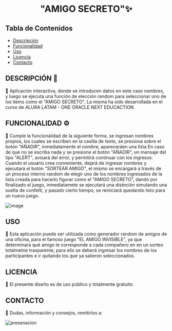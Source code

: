 <h1 align="center">"AMIGO SECRETO"✨</h1>

## Tabla de Contenidos

- [Descripción](#descripción-)
- [Funcionalidad](#funcionalidad-)
- [Uso](#uso)
- [Licencia](#licencia)
- [Contacto](#contacto)


## DESCRIPCIÓN 📝

📌 Aplicación interactiva, donde se introducen datos en este caso nombres, y luego se ejecuta una función de elección random para seleccionar uno de los items como el "AMIGO SECRETO",
    La misma ha sido desarrollada en el curso de ALURA LATAM - ONE ORACLE NEXT EDUCACTION

 
## FUNCIONALIDAD ⚙️

📌 Cumple la funcionalidad de la siguiente forma, se ingresan nombres propios, los cuales se escriben en la casilla de texto, se presiona sobre el botón "AÑADIR", inmediatamente el nombre, apareceráen una lista
En caso de que no se escriba nada y se presione el botón "AÑADIR", un mensaje del tipo "ALERT", avisará del error, y permitirá continuar con los ingresos. Cuando el usuario crea conveniente, dejará de ingresar nombres y ejecutará el botón "SORTEAR AMIGO", el mismo se encargará a través de un proceso interno random de elegir uno de los nombres ingresados de la lista creada para hacerlo figurar como el "AMIGO SECRETO", dando por finalizado el juego, inmediatamete se ejecutará una distnción simulando una suelta de confetti, y pasado cierto tiempo, se reiniciará quedando listo para un nuevo juego.

![image](https://github.com/user-attachments/assets/cbe31f1d-fc00-49ba-8799-d1802dd646e0)


## USO

📌 Esta aplicación puede ser utilizada como generador random de amigos de una oficina, para el famoso juego "EL AMIGO INVISIBLE", ya que determinará qué amigo le corresponde a cada compañero en en un sorteo totalmetne trasparente, para ello se deberá ingresar los nombres de los participantes e ir quitando los que ya salieron seleccionados.

  
## LICENCIA

📌 El presente diseño es de uso público y totalmente gratuito.

## CONTACTO

📌 Dudas, información y consejos, remitirlos a:

![presenacion](https://github.com/user-attachments/assets/8c539e43-093c-452c-b36f-ca6d2ef29770)





  
  

